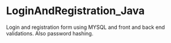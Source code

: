 # LoginAndRegistration_Java
Login and registration form using MYSQL and front and back end validations. Also password hashing.
